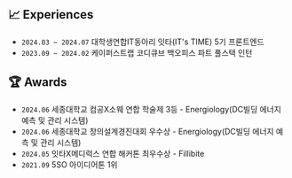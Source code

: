 ## 📈 Experiences
- `2024.03 ~ 2024.07` 대학생연합IT동아리 잇타(IT's TIME) 5기 프론트엔드
- `2023.09 ~ 2024.02` 케이퍼스트랩 코디큐브 백오피스 파트 풀스택 인턴

## 🏆 Awards
- `2024.06` 세종대학교 컴공X소웨 연합 학술제 3등 - Energiology(DC빌딩 에너지 예측 및 관리 시스템)
- `2024.06` 세종대학교 창의설계경진대회 우수상 - Energiology(DC빌딩 에너지 예측 및 관리 시스템)
- `2024.05` 잇타X메디럭스 연합 해커톤 최우수상 - Fillibite
- `2021.09` 5SO 아이디어톤 1위
